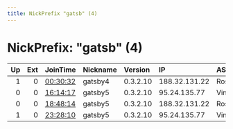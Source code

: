 ```yaml
---
title: NickPrefix "gatsb" (4)
---
```


# NickPrefix: "gatsb" (4)

|   Up |   Ext | JoinTime                                                                                            | Nickname   | Version   | IP            | AS         | CC   |   ORp |   Dirp | OS      | Contact            |   eFamMembers |
|-----:|------:|:----------------------------------------------------------------------------------------------------|:-----------|:----------|:--------------|:-----------|:-----|------:|-------:|:--------|:-------------------|--------------:|
|    1 |     0 | [00:30:32](https://metrics.torproject.org/rs.html#details/F6A78AA220D504755508107144077E11746C0FFC) | gatsby4    | 0.3.2.10  | 188.32.131.22 | Rostelecom | ru   |   443 |     80 | Windows | armik76@icloud.com |             1 |
|    0 |     0 | [16:14:17](https://metrics.torproject.org/rs.html#details/36307FC1F6B4915AA296C36FC3F5CAEF3343393F) | gatsby5    | 0.3.2.10  | 95.24.135.77  | VimpelCom  | ru   |  9001 |     80 | Windows | armik76@icloud.com |             1 |
|    0 |     0 | [18:48:14](https://metrics.torproject.org/rs.html#details/00A9CA802E6BA7E1334290CC842EDB0BF64A4EF6) | gatsby5    | 0.3.2.10  | 188.32.131.22 | Rostelecom | ru   |   443 |     80 | Windows | armik76@icloud.com |             1 |
|    1 |     0 | [23:28:10](https://metrics.torproject.org/rs.html#details/CE9755F04949B3C06DE1341B6DC421661116B581) | gatsby5    | 0.3.2.10  | 95.24.135.77  | VimpelCom  | ru   |  9001 |     80 | Linux   | None               |             1 |
